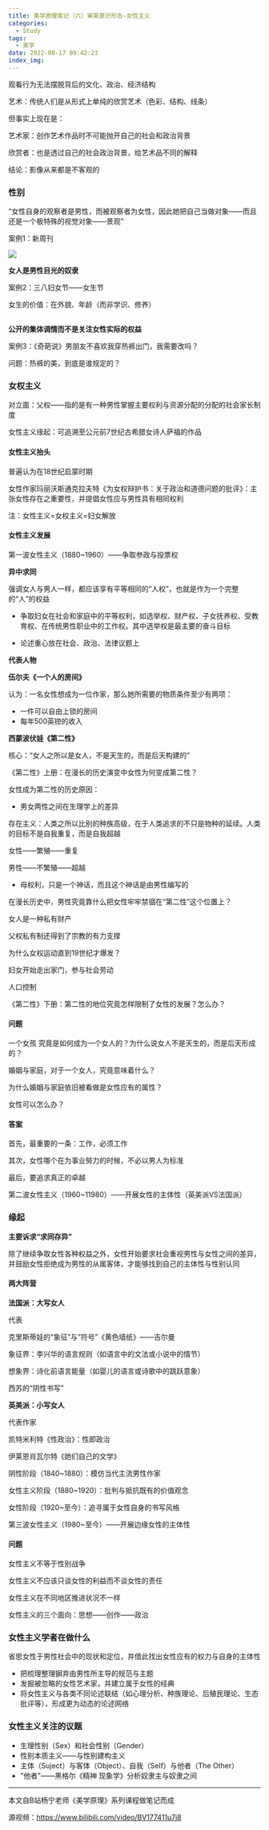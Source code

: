 ```yaml
---
title: 美学原理笔记（六）审美意识形态-女性主义
categories:
  - Study
tags:
  - 美学
date: 2022-08-17 09:42:23
index_img:
---
```


<!-- more -->
<!-- categories:Dev、Ops、Study、Sth、News、work-->
<!-- tags: 
Python、MySQL、LeetCode、机器学习、Linux、Big Data、Java、BlockChain、Docker、Web 、分布式、
Maven、数据结构、JVM、JavaScript、Crontab、Shell、Ubuntu、VPN、NodeJS、String、VM、Hadoop、
Life、树莓派、Git、Hexo、算法、运维、网络、算法、电影、美学、
 -->
观看行为无法摆脱背后的文化、政治、经济结构

艺术：传统人们是从形式上单纯的欣赏艺术（色彩、结构、线条）



但事实上现在是：

艺术家：创作艺术作品时不可能抛开自己的社会和政治背景

欣赏者：也是透过自己的社会政治背景，给艺术品不同的解释



结论：影像从来都是不客观的



### 性别



“女性自身的观察者是男性，而被观察者为女性，因此她把自己当做对象——而且还是一个极特殊的视觉对象——景观”

案例1：新周刊

![](https://blog-cnd-1307088890.cos.ap-guangzhou.myqcloud.com/640)

**女人是男性目光的奴隶**



案例2：三八妇女节——女生节

女生的价值：在外貌、年龄（而非学识、修养）

![图片](data:image/gif;base64,iVBORw0KGgoAAAANSUhEUgAAAAEAAAABCAYAAAAfFcSJAAAADUlEQVQImWNgYGBgAAAABQABh6FO1AAAAABJRU5ErkJggg==)

**公开的集体调情而不是关注女性实际的权益**

案例3：《奇葩说》男朋友不喜欢我穿热裤出门，我需要改吗？

问题：热裤的美，到底是谁规定的？



### 女权主义



对立面：父权——指的是有一种男性掌握主要权利与资源分配的分配的社会家长制度

女性主义缘起：可追溯至公元前7世纪古希腊女诗人萨福的作品



#### 女性主义抬头

普遍认为在18世纪启蒙时期

女性作家玛丽沃斯通克拉夫特《为女权辩护书：关于政治和道德问题的批评》：主张女性存在之重要性，并提倡女性应与男性具有相同权利

注：女性主义=女权主义=妇女解放



#### 女性主义发展

第一波女性主义（1880~1960）——争取参政与投票权



**异中求同**

强调女人与男人一样，都应该享有平等相同的“人权”，也就是作为一个完整的“人”的权益

- 争取妇女在社会和家庭中的平等权利，如选举权、财产权、子女抚养权、受教育权、在传统男性职业中的工作权。其中选举权是最主要的奋斗目标

- 论述重心放在社会、政治、法律议题上

  

**代表人物**

**伍尔夫《一个人的房间》**

认为：一名女性想成为一位作家，那么她所需要的物质条件至少有两项：

- 一件可以自由上锁的房间
- 每年500英镑的收入



**西蒙波伏娃《第二性》**

核心：“女人之所以是女人，不是天生的，而是后天构建的”



《第二性》上册：在漫长的历史演变中女性为何变成第二性？

女性成为第二性的历史原因：

- 男女两性之间在生理学上的差异

存在主义：人类之所以比别的种族高级，在于人类追求的不只是物种的延续。人类的目标不是自我重复，而是自我超越

女性——繁殖——重复

男性——不繁殖——超越

- 母权利，只是一个神话，而且这个神话是由男性编写的

在漫长历史中，男性究竟靠什么把女性牢牢禁锢在“第二性”这个位置上？

女人是一种私有财产

父权私有制还得到了宗教的有力支撑



为什么女权运动直到19世纪才爆发？

妇女开始走出家门，参与社会劳动

人口控制

《第二性》下册：第二性的地位究竟怎样限制了女性的发展？怎么办？



#### 问题

一个女孩 究竟是如何成为一个女人的？为什么说女人不是天生的，而是后天形成的？

婚姻与家庭，对于一个女人，究竟意味着什么？

为什么婚姻与家庭依旧被看做是女性应有的属性？

女性可以怎么办？



#### 答案

首先，最重要的一条：工作，必须工作

其次，女性哪个在为事业努力的时候，不必以男人为标准

最后，要追求真正的卓越



第二波女性主义（1960~11980）——开展女性的主体性（英美派VS法国派）



### 缘起

**主要诉求“求同存异”**

除了继续争取女性各种权益之外，女性开始要求社会重视男性与女性之间的差异，并鼓励女性拒绝成为男性的从属客体，才能够找到自己的主体性与性别认同



#### 两大阵营

**法国派：大写女人**

代表

克里斯蒂娃的“象征”与“符号”《黄色墙纸》——吉尔曼

象征界：李兴华的语言规则（如语言中的文法或小说中的情节）

想象界：诗化前语言能量（如婴儿的语言或诗歌中的跳跃意象）

西苏的“阴性书写”



**英美派：小写女人**

代表作家

凯特米利特《性政治》：性即政治

伊莱恩肖瓦尔特《她们自己的文学》



阴性阶段（1840~1880）：模仿当代主流男性作家

女性主义阶段（1880~1920）：批判与抵抗既有的价值观念

女性阶段（1920~至今）：追寻属于女性自身的书写风格

第三波女性主义（1980~至今）——开展边缘女性的主体性



#### 问题

女性主义不等于性别战争

女性主义不应该只谈女性的利益而不谈女性的责任

女性主义在不同地区推进状况不一样



女性主义的三个面向：思想——创作——政治



### 女性主义学者在做什么

省思女性于男性社会中的现状和定位，并借此找出女性应有的权力与自身的主体性

- 把梳理整理摒弃由男性所主导的规范与主题
- 发掘被忽略的女性艺术家，并建立属于女性的经典
- 将女性主义与各类不同论述联结（如心理分析、种族理论、后殖民理论、生态批评等），形成更为动态的论述网络



### 女性主义关注的议题

- 生理性别（Sex）和社会性别（Gender）
- 性别本质主义——与性别建构主义
- 主体（Suject）与客体（Object）、自我（Self）与他者（The Other）
- "他者"——黑格尔《精神 现象学》分析奴隶主与奴隶之间

----

本文自B站杨宁老师《美学原理》系列课程做笔记而成

源视频：https://www.bilibili.com/video/BV177411u7j8
